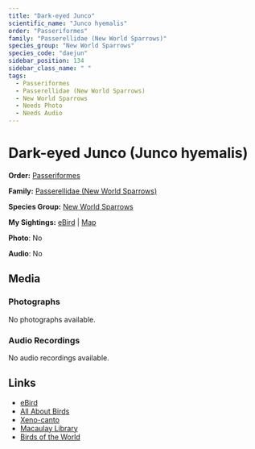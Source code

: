 ```yaml
---
title: "Dark-eyed Junco"
scientific_name: "Junco hyemalis"
order: "Passeriformes"
family: "Passerellidae (New World Sparrows)"
species_group: "New World Sparrows"
species_code: "daejun"
sidebar_position: 134
sidebar_class_name: " "
tags: 
  - Passeriformes
  - Passerellidae (New World Sparrows)
  - New World Sparrows
  - Needs Photo
  - Needs Audio
---
```


# Dark-eyed Junco (Junco hyemalis)

**Order:** [Passeriformes](/tags/passeriformes)

**Family:** [Passerellidae (New World Sparrows)](/tags/passerellidae-new-world-sparrows)

**Species Group:** [New World Sparrows](/tags/new-world-sparrows)

**My Sightings:** [eBird](https://ebird.org/lifelist?r=world&time=life&spp=daejun) | [Map](/map?species_code=daejun)

**Photo**: No 

**Audio**: No

## Media
### Photographs
No photographs available.

### Audio Recordings
No audio recordings available.

## Links
* [eBird](https://ebird.org/species/daejun) 
* [All About Birds](https://www.allaboutbirds.org/guide/daejun) 
* [Xeno-canto](https://www.xeno-canto.org/species/junco-hyemalis) 
* [Macaulay Library](https://search.macaulaylibrary.org/catalog?taxonCode=daejun&sort=rating_rank_desc)
* [Birds of the World](https://birdsoftheworld.org/bow/species/daejun)
